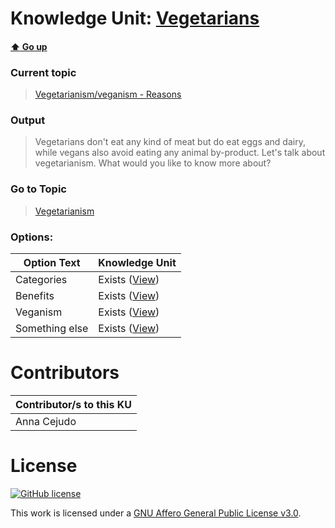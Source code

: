 # Knowledge Unit: [Vegetarians](../../knowledge_units/vegetarianismveganism-reasons/vegetarians.md)

#### [:arrow_up: Go up](../../topics/vegetarianismveganism-reasons.md)
### Current topic
> [Vegetarianism/veganism - Reasons](../../topics/vegetarianismveganism-reasons.md)
### Output
> Vegetarians don&#039;t eat any kind of meat but do eat eggs and dairy, while vegans also avoid eating any animal by-product. Let&#039;s talk about vegetarianism. What would you like to know more about?
### Go to Topic
> [Vegetarianism](../../topics/vegetarianism.md)

### Options: 

| Option Text | Knowledge Unit |
| - | - |  
| Categories  |  Exists ([View](../../knowledge_units/vegetarianism/categories.md))  |  
| Benefits  |  Exists ([View](../../knowledge_units/vegetarianism/benefits.md))  |  
| Veganism  |  Exists ([View](../../knowledge_units/vegetarianism/veganism.md))  |  
| Something else  |  Exists ([View](../../knowledge_units/vegetarianism/something-else.md))  | 

# Contributors

| Contributor/s to this KU |
| - | 
| Anna Cejudo |

# License
[![GitHub license](https://img.shields.io/github/license/inbrainz/cerebro)](https://github.com/inbrainz/cerebro/blob/master/LICENSE)

This work is licensed under a [GNU Affero General Public License v3.0](https://www.gnu.org/licenses/agpl-3.0.txt).